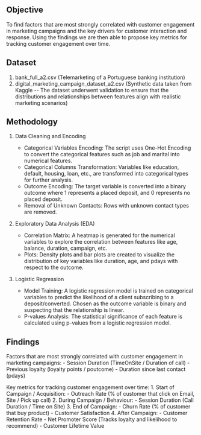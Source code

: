 ## Objective

To find factors that are most strongly correlated with customer engagement in marketing campaigns and the key drivers for customer interaction and response. Using the findings we are then able to propose key metrics for tracking customer engagement over time.

## Dataset
1. bank_full_a2.csv  (Telemarketing of a Portuguese banking institution)
2. digital_marketing_campaign_dataset_a2.csv (Synthetic data taken from Kaggle -- The dataset underwent validation to ensure that the distributions and relationships between features align with realistic marketing scenarios)

## Methodology

1. Data Cleaning and Encoding
      - Categorical Variables Encoding: The script uses One-Hot Encoding to convert the categorical features such as job and
      marital into numerical features.
      - Categorical Columns Transformation: Variables like education, default, housing, loan, etc., are transformed into
        categorical types for further analysis.
      - Outcome Encoding: The target variable is converted into a binary outcome where 1 represents a placed deposit, and
        0 represents no placed deposit.
      - Removal of Unknown Contacts: Rows with unknown contact types are removed.

2. Exploratory Data Analysis (EDA)
      - Correlation Matrix: A heatmap is generated for the numerical variables to explore the correlation between features
        like age, balance, duration, campaign, etc.
      - Plots: Density plots and bar plots are created to visualize the distribution of key variables like duration, age,
        and pdays with respect to the outcome.

3. Logistic Regression
      - Model Training: A logistic regression model is trained on categorical variables to predict the likelihood of a
        client subscribing to a deposit/converted. Chosen as the outcome variable is binary and suspecting that the
        relationship is linear. 
      - P-values Analysis: The statistical significance of each feature is calculated using p-values from a logistic
        regression model.


## Findings

Factors that are most strongly correlated with customer engagement in marketing campaigns:
      - Session Duration (TimeOnSite / Duration of call)
      - Previous loyalty (loyalty points / poutcome)
      - Duration since last contact (pdays)

Key metrics for tracking customer engagement over time:
      1. Start of Campaign / Acquisition:
            - Outreach Rate (% of customer that click on Email, Site / Pick up call)
      2. During Campaign / Behaviour:
            - Session Duration (Call Duration / Time on Site)
      3. End of Campaign:
            - Churn Rate (% of customer that buy product)
            - Customer Satisfaction
      4. After Campaign:
            - Customer Retention Rate
            - Net Promoter Score (Tracks loyalty and likelihood to recommend)
            - Customer Lifetime Value



 

